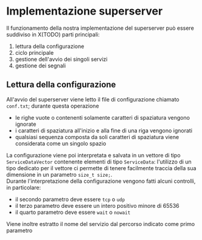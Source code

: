 # Implementazione superserver

Il funzionamento della nostra implementazione del superserver può essere suddiviso in X(TODO) parti principali:

1. lettura della configurazione
2. ciclo principale
3. gestione dell'avvio dei singoli servizi
4. gestione dei segnali

## Lettura della configurazione
All'avvio del superserver viene letto il file di configurazione chiamato `conf.txt`; durante questa operazione

* le righe vuote o contenenti solamente caratteri di spaziatura vengono ignorate
* i caratteri di spaziatura all'inizio e alla fine di una riga vengono ignorati
* qualsiasi sequenza composta da soli caratteri di spaziatura viene considerata come un singolo spazio

La configurazione viene poi interpretata e salvata in un vettore di tipo `ServiceDataVector` contenente elementi di tipo `ServiceData`:
l'utilizzo di un tipo dedicato per il vettore ci permette di tenere facilmente traccia della sua dimensione in un parametro `size_t size;`.  
Durante l'interpretazione della configurazione vengono fatti alcuni controlli, in particolare:

* il secondo parametro deve essere `tcp` o `udp`
* il terzo parametro deve essere un intero positivo minore di 65536
* il quarto parametro deve essere `wait` o `nowait`

Viene inoltre estratto il nome del servizio dal percorso indicato come primo parametro